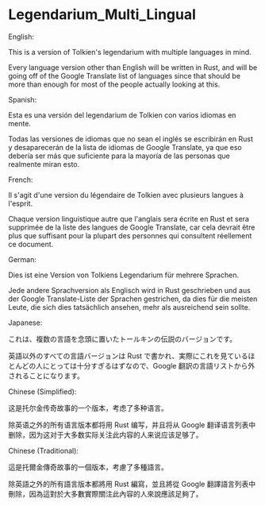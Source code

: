# Legendarium_Multi_Lingual
English:

This is a version of Tolkien's legendarium with multiple languages in mind.

Every language version other than English will be written in Rust, and will be going off of the Google Translate list of languages since that should be more than enough for most of the people actually looking at this.

Spanish:

Esta es una versión del legendarium de Tolkien con varios idiomas en mente.

Todas las versiones de idiomas que no sean el inglés se escribirán en Rust y desaparecerán de la lista de idiomas de Google Translate, ya que eso debería ser más que suficiente para la mayoría de las personas que realmente miran esto.

French:

Il s'agit d'une version du légendaire de Tolkien avec plusieurs langues à l'esprit.

Chaque version linguistique autre que l'anglais sera écrite en Rust et sera supprimée de la liste des langues de Google Translate, car cela devrait être plus que suffisant pour la plupart des personnes qui consultent réellement ce document.

German:

Dies ist eine Version von Tolkiens Legendarium für mehrere Sprachen.

Jede andere Sprachversion als Englisch wird in Rust geschrieben und aus der Google Translate-Liste der Sprachen gestrichen, da dies für die meisten Leute, die sich dies tatsächlich ansehen, mehr als ausreichend sein sollte.

Japanese:

これは、複数の言語を念頭に置いたトールキンの伝説のバージョンです。

英語以外のすべての言語バージョンは Rust で書かれ、実際にこれを見ているほとんどの人にとっては十分すぎるはずなので、Google 翻訳の言語リストから外されることになります。

Chinese (Simplified):

这是托尔金传奇故事的一个版本，考虑了多种语言。

除英语之外的所有语言版本都将用 Rust 编写，并且将从 Google 翻译语言列表中删除，因为这对于大多数实际关注此内容的人来说应该足够了。

Chinese (Traditional):

這是托爾金傳奇故事的一個版本，考慮了多種語言。

除英語之外的所有語言版本都將用 Rust 編寫，並且將從 Google 翻譯語言列表中刪除，因為這對於大多數實際關注此內容的人來說應該足夠了。

